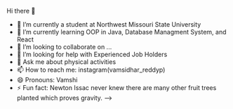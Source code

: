   Hi there 👋

- 🔭 I’m currently a student at Northwest Missouri State University
- 🌱 I’m currently learning OOP in Java, Database Managment System, and React
- 👯 I’m looking to collaborate on ...
- 🤔 I’m looking for help with Experienced Job Holders
- 💬 Ask me about physical activities
- 📫 How to reach me: instagram(vamsidhar_reddyp)
- 😄 Pronouns: Vamshi
- ⚡ Fun fact: Newton Issac never knew there are many other fruit trees planted which proves gravity.
-->
